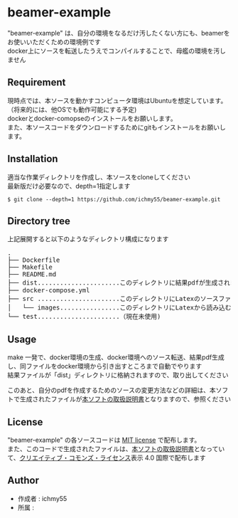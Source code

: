 # beamer-example
"beamer-example" は、自分の環境をなるだけ汚したくない方にも、beamerをお使いいただくための環境例です  
docker上にソースを転送したうえでコンパイルすることで、母艦の環境を汚しません

## Requirement
現時点では、本ソースを動かすコンピュータ環境はUbuntuを想定しています。  
（将来的には、他OSでも動作可能にする予定)  
dockerとdocker-comopseのインストールをお願いします。  
また、本ソースコードをダウンロードするためにgitもインストールをお願いします。

## Installation
適当な作業ディレクトリを作成し、本ソースをcloneしてください  
最新版だけ必要なので、depth=1指定します  

```
$ git clone --depth=1 https://github.com/ichmy55/beamer-example.git
```

## Directory tree
上記展開すると以下のようなディレクトリ構成になります
<pre>
.
├── Dockerfile
├── Makefile
├── README.md
├── dist......................このディレクトリに結果pdfが生成されます
├── docker-compose.yml
├── src ......................このディレクトリにLatexのソースファイルを配置します
│   └── images................このディレクトリにLatexから読み込む画像ファイルを配置します
└── test......................（現在未使用)
</pre>
## Usage
make 一発で、docker環境の生成、docker環境へのソース転送、結果pdf生成し、同ファイルをdocker環境から引き出すところまで自動でやります  
結果ファイルが「dist」ディレクトリに格納されますので、取り出してください

このあと、自分のpdfを作成するためのソースの変更方法などの詳細は、本ソフトで生成されたファイルが[本ソフトの取扱説明書](/dist/beamer-example.pdf)となりますので、参照ください

## License
"beamer-example" の各ソースコードは [MIT license](https://ja.wikipedia.org/wiki/MIT_License) で配布します。  
また、このコードで生成されたファイルは、[本ソフトの取扱説明書](/dist/beamer-example.pdf)となっていて、[クリエイティブ・コモンズ・ライセンス](https://ja.wikipedia.org/wiki/%E3%82%AF%E3%83%AA%E3%82%A8%E3%82%A4%E3%83%86%E3%82%A3%E3%83%96%E3%83%BB%E3%82%B3%E3%83%A2%E3%83%B3%E3%82%BA%E3%83%BB%E3%83%A9%E3%82%A4%E3%82%BB%E3%83%B3%E3%82%B9)表示 4.0 国際で配布します

## Author
* 作成者 : ichmy55
* 所属   : 
